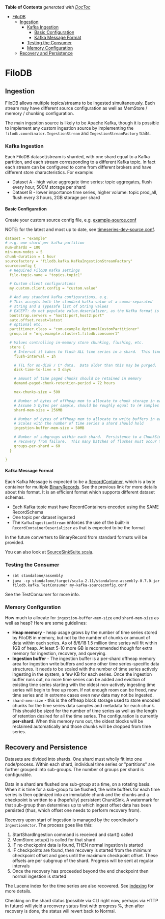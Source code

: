 <!-- START doctoc generated TOC please keep comment here to allow auto update -->
<!-- DON'T EDIT THIS SECTION, INSTEAD RE-RUN doctoc TO UPDATE -->
**Table of Contents**  *generated with [DocToc](https://github.com/thlorenz/doctoc)*

- [FiloDB](#filodb)
  - [Ingestion](#ingestion)
    - [Kafka Ingestion](#kafka-ingestion)
      - [Basic Configuration](#basic-configuration)
      - [Kafka Message Format](#kafka-message-format)
    - [Testing the Consumer](#testing-the-consumer)
    - [Memory Configuration](#memory-configuration)
  - [Recovery and Persistence](#recovery-and-persistence)

<!-- END doctoc generated TOC please keep comment here to allow auto update -->

# FiloDB

## Ingestion
FiloDB allows multiple topics/streams to be ingested simultaneously.  Each stream may have different source configuration as well as MemStore / memory / chunking configuration.

The main ingestion source is likely to be Apache Kafka, though it is possible to implement any custom ingestion source by implementing the `filodb.coordinator.IngestionStream` and `IngestionStreamFactory` traits.

### Kafka Ingestion
Each FiloDB dataset/stream is sharded, with one shard equal to a Kafka partition, and each stream corresponding to a different Kafka topic.  In fact each stream can be configured to come from different brokers and have different store characteristics.  For example:

* Dataset A - high value aggregate time series:  topic aggregates, flush every hour, 500M storage per shard
* Dataset B - lower importance time series, higher volume:  topic prod_all, flush every 3 hours, 2GB storage per shard

#### Basic Configuration
Create your custom source config file, e.g. [example-source.conf](../kafka/src/main/resources/example-source.conf)

NOTE: for the latest and most up to date, see [timeseries-dev-source.conf](../conf/timeseries-dev-source.conf).

```yaml
dataset = "example"
# e.g. one shard per kafka partition
num-shards = 100
min-num-nodes = 5
chunk-duration = 1 hour
sourcefactory = "filodb.kafka.KafkaIngestionStreamFactory"
sourceconfig {
  # Required FiloDB Kafka settings
  filo-topic-name = "topics.topic1"

  # Custom client configurations
  my.custom.client.config = "custom.value"

  # And any standard kafka configurations, e.g.
  # This accepts both the standard kafka value of a comma-separated
  # string and a Typesafe list of String values
  # EXCEPT: do not populate value.deserializer, as the Kafka format is fixed in FiloDB to be messages of RecordContainer's
  bootstrap.servers = "host1:port,host2:port"
  auto.offset.reset=latest
  # optional etc.
  partitioner.class = "com.example.OptionalCustomPartitioner"
  group.id = "org.example.cluster1.filodb.consumer1"

  # Values controlling in-memory store chunking, flushing, etc.
  store {
    # Interval it takes to flush ALL time series in a shard.  This time is further divided by groups-per-shard
    flush-interval = 1h

    # TTL for on-disk / C* data.  Data older than this may be purged.
    disk-time-to-live = 3 days

    # amount of time paged chunks should be retained in memory
    demand-paged-chunk-retention-period = 72 hours

    max-chunks-size = 500

    # Number of bytes of offheap mem to allocate to chunk storage in each shard.  Ex. 1000MB, 1G, 2GB
    # Assume 5 bytes per sample, should be roughly equal to (# samples per time series) * (# time series)
    shard-mem-size = 256MB

    # Number of bytes of offheap mem to allocate to write buffers in each shard.  Ex. 1000MB, 1G, 2GB
    # Scales with the number of time series a shard should hold
    ingestion-buffer-mem-size = 50MB

    # Number of subgroups within each shard.  Persistence to a ChunkSink occurs one subgroup at a time, as does
    # recovery from failure.  This many batches of flushes must occur to cover persistence of every partition
    groups-per-shard = 60
  }

}
```

#### Kafka Message Format

Each Kafka Message is expected to be a [RecordContainer](../core/src/main/scala/filodb.core/binaryrecord2/RecordContainer.scala), which is a byte container for multiple [BinaryRecords](binaryrecord-spec.md).  See the previous link for more details about this format.  It is an efficient format which supports different dataset schemas.

- Each Kafka topic must have RecordContainers encoded using the SAME RecordSchema
- One topic per dataset ingested
- The `KafkaIngestionStream` enforces the use of the built-in `RecordContainerDeserializer` as that is expected to be the format

In the future converters to BinaryRecord from standard formats will be provided.

You can also look at [SourceSinkSuite.scala](../kafka/src/it/scala/filodb/kafka/SourceSinkSuite.scala).

### Testing the Consumer

* `sbt standalone/assembly`
* `java -cp standalone/target/scala-2.11/standalone-assembly-0.7.0.jar filodb.kafka.TestConsumer my-kafka-sourceconfig.conf`

See the TestConsumer for more info.

### Memory Configuration

How much to allocate for `ingestion-buffer-mem-size` and `shard-mem-size` as well as heap?  Here are some guidelines:

* **Heap memory** - heap usage grows by the number of time series stored by FiloDB in memory, but not by the number of chunks or amount of data within each series.  As of 8/6/18 1.5 million time series will fit within 1GB of heap.  At least 5-10 more GB is recommended though for extra memory for ingestion, recovery, and querying.
* **Ingestion buffer** - The ingestion buffer is a per-shard offheap memory area for ingestion write buffers and some other time series-specific data structures.  It needs to be scaled with the number of time series actively ingesting in the system, a few KB for each series.  Once the ingestion buffer runs out, no more time series can be added and eviction of existing time series starting with the oldest non-actively ingesting time series will begin to free up room.  If not enough room can be freed, new time series and in extreme cases even new data may not be ingested.
* `shard-mem-size` - this is the offheap block storage used to store encoded chunks for the time series data samples and metadata for each chunk.  This should be sized for the number of time series as well as the length of retention desired for all the time series.  The configuration is currently **per-shard**.  When this memory runs out, the oldest blocks will be reclaimed automatically and those chunks will be dropped from time series.

## Recovery and Persistence

Datasets are divided into shards.  One shard must wholly fit into one node/process.  Within each shard, individual time series or "partitions" are further grouped into sub-groups.  The number of groups per shard is configurable.

Data in a shard are flushed one sub-group at a time, on a rotating basis.  When it is time for a sub-group to be flushed, the write buffers for each time series is then optimized into an immutable chunk and the chunks and a checkpoint is written to a (hopefully) persistent ChunkSink.  A watermark for that sub-group then determines up to which ingest offset data has been persisted (thus, which offset one needs to perform recovery from).

Recovery upon start of ingestion is managed by the coordinator's `IngestionActor`.  The process goes like this:

 1. StartShardIngestion command is received and start() called
 2. MemStore.setup() is called for that shard
 3. IF no checkpoint data is found, THEN normal ingestion is started
 4. IF checkpoints are found, then recovery is started from the minimum checkpoint offset
    and goes until the maximum checkpoint offset.  These offsets are per subgroup of the shard.
    Progress will be sent at regular intervals
 5. Once the recovery has proceeded beyond the end checkpoint then normal ingestion is started

The Lucene index for the time series are also recovered.  See [indexing](indexing.md) for more details.

Checking on the shard status (possible via CLI right now, perhaps via HTTP in future) will yield a recovery status first with progress %, then after recovery is done, the status will revert back to Normal.


